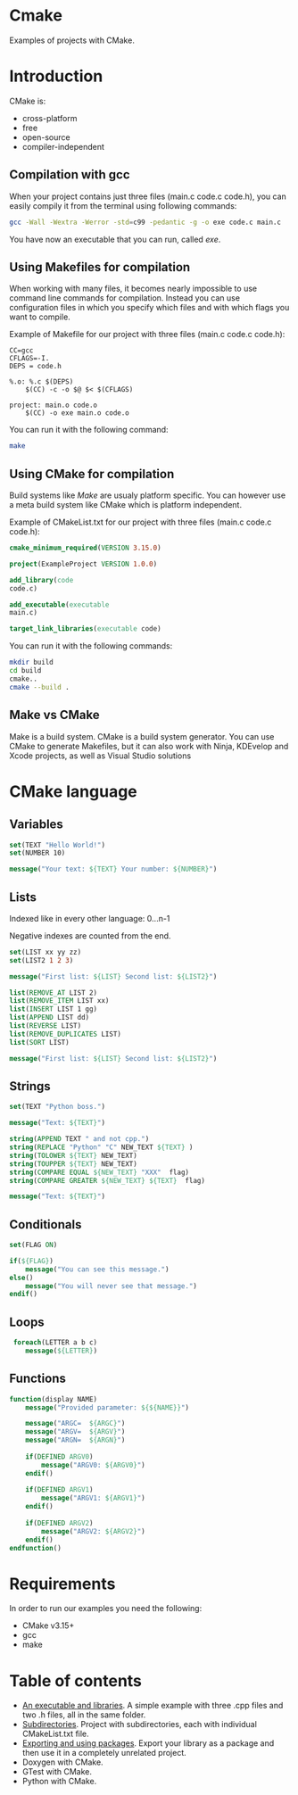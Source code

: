 # Cmake
Examples of projects with CMake.

<h1>Introduction</h1>

CMake is:
* cross-platform
* free 
* open-source
* compiler-independent

<h2>Compilation with gcc</h2>

When your project contains just three files (main.c code.c code.h), you can easily compily it from the terminal using following commands:

```bash
gcc -Wall -Wextra -Werror -std=c99 -pedantic -g -o exe code.c main.c
```

You have now an executable that you can run, called <i>exe</i>.

<h2>Using Makefiles for compilation</h2>

When working with many files, it becomes nearly impossible to use command line commands for compilation.
Instead you can use configuration files in which you specify which files and with which flags you want to compile.

Example of Makefile for our project with three files (main.c code.c code.h):

```make
CC=gcc
CFLAGS=-I.
DEPS = code.h

%.o: %.c $(DEPS)
	$(CC) -c -o $@ $< $(CFLAGS)

project: main.o code.o 
	$(CC) -o exe main.o code.o 
```

You can run it with the following command:

```bash
make
```

<h2>Using CMake for compilation</h2>

Build systems like <i>Make</i> are usualy platform specific.
You can however use a meta build system like CMake which is platform independent.

Example of CMakeList.txt for our project with three files (main.c code.c code.h):

```CMake
cmake_minimum_required(VERSION 3.15.0)

project(ExampleProject VERSION 1.0.0)

add_library(code
code.c)

add_executable(executable
main.c)

target_link_libraries(executable code)
```

You can run it with the following commands:

```bash
mkdir build
cd build
cmake..
cmake --build .
```

<h2>Make vs CMake</h2>

Make is a build system.
CMake is a build system generator.
You can use CMake to generate Makefiles, but it can also work with Ninja, KDEvelop and Xcode projects, as well as Visual Studio solutions

<h1>CMake language</h1>

<h2>Variables</h2>

```CMake
set(TEXT "Hello World!")
set(NUMBER 10)

message("Your text: ${TEXT} Your number: ${NUMBER}")
```

<h2>Lists</h2>

Indexed like in every other language: 0...n-1

Negative indexes are counted from the end.

```CMake
set(LIST xx yy zz)
set(LIST2 1 2 3)

message("First list: ${LIST} Second list: ${LIST2}")

list(REMOVE_AT LIST 2)
list(REMOVE_ITEM LIST xx)
list(INSERT LIST 1 gg)
list(APPEND LIST dd)
list(REVERSE LIST)
list(REMOVE_DUPLICATES LIST)
list(SORT LIST)

message("First list: ${LIST} Second list: ${LIST2}")
```

<h2>Strings</h2>

```CMake
set(TEXT "Python boss.")

message("Text: ${TEXT}")

string(APPEND TEXT " and not cpp.")
string(REPLACE "Python" "C" NEW_TEXT ${TEXT} )
string(TOLOWER ${TEXT} NEW_TEXT)
string(TOUPPER ${TEXT} NEW_TEXT)
string(COMPARE EQUAL ${NEW_TEXT} "XXX"  flag)
string(COMPARE GREATER ${NEW_TEXT} ${TEXT}  flag)

message("Text: ${TEXT}")
```

<h2>Conditionals</h2>

```CMake
set(FLAG ON)

if(${FLAG})
	message("You can see this message.")
else()
	message("You will never see that message.")
endif()
```

<h2>Loops</h2>

```CMake
 foreach(LETTER a b c)
 	message(${LETTER})
```

<h2>Functions</h2>

```CMake
function(display NAME)
	message("Provided parameter: ${${NAME}}")

	message("ARGC=	${ARGC}")
	message("ARGV=	${ARGV}")
	message("ARGN=	${ARGN}")
	
	if(DEFINED ARGV0)
		message("ARGV0:	${ARGV0}")
	endif()
	
	if(DEFINED ARGV1)
		message("ARGV1:	${ARGV1}")
	endif()
	
	if(DEFINED ARGV2)
		message("ARGV2:	${ARGV2}")
	endif()
endfunction()
```


<h1>Requirements</h1>
 
In order to run our examples you need the following:

* CMake v3.15+
* gcc
* make

<h1>Table of contents</h1>

  - [An executable and libraries](https://github.com/djeada/CMake/tree/main/src/ExecutableAndLibraries). A simple example with three .cpp files and two .h files, all in the same folder.
  - [Subdirectories](https://github.com/djeada/CMake/tree/main/src/Subdirectories). Project with subdirectories, each with individual CMakeList.txt file.
  - [Exporting and using packages](https://github.com/djeada/CMake/tree/main/src/ExportingAndUsingPackages). Export your library as a package and then use it in a completely unrelated project.
  - Doxygen with CMake.
  - GTest with CMake.
  - Python with CMake.
